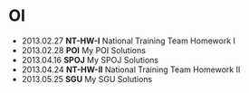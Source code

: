 OI
==

* 2013.02.27 __NT-HW-I__ National Training Team Homework I
* 2013.02.28 __POI__ My POI Solutions
* 2013.04.16 __SPOJ__ My SPOJ Solutions
* 2013.04.24 __NT-HW-II__ National Training Team Homework II
* 2013.05.25 __SGU__ My SGU Solutions
